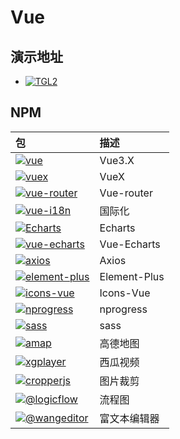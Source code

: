 # Vue

## 演示地址

- [![TGL2](https://badgen.net/badge/TGL2/v0.1.0)](https://ilyl.life:8080/)

## NPM

|包|描述|
|:-|:-|
|[![vue](https://badgen.net/npm/v/vue)](https://v3.cn.vuejs.org/)|Vue3.X|
|[![vuex](https://badgen.net/npm/v/vuex)](https://next.vuex.vuejs.org/zh/index.html)|VueX|
|[![vue-router](https://badgen.net/npm/v/vue-router)](https://next.router.vuejs.org/zh/)|Vue-router|
|[![vue-i18n](https://badgen.net/npm/v/vue-i18n)](https://vue-i18n.intlify.dev/)|国际化|
|[![Echarts](https://badgen.net/npm/v/echarts)](https://github.com/apache/echarts)|Echarts|
|[![vue-echarts](https://badgen.net/npm/v/vue-echarts)](https://github.com/ecomfe/vue-echarts)|Vue-Echarts|
|[![axios](https://badgen.net/npm/v/axios)](https://github.com/axios/axios)|Axios|
|[![element-plus](https://badgen.net/npm/v/element-plus)](https://element-plus.org/zh-CN/)|Element-Plus|
|[![icons-vue](https://badgen.net/npm/v/@element-plus/icons-vue)](https://github.com/element-plus/element-plus-icons)|Icons-Vue|
|[![nprogress](https://badgen.net/npm/v/nprogress)](https://ricostacruz.com/nprogress/)|nprogress|
|[![sass](https://badgen.net/npm/v/sass)](https://github.com/sass/dart-sass/)|sass|
|[![amap](https://badgen.net/npm/v/amap)](https://lbs.amap.com/api/jsapi-v2/summary/)|高德地图|
|[![xgplayer](https://badgen.net/npm/v/xgplayer)](https://github.com/bytedance/xgplayer/)|西瓜视频|
|[![cropperjs](https://badgen.net/npm/v/cropperjs)](https://github.com/fengyuanchen/cropperjs/)|图片裁剪|
|[![@logicflow](https://badgen.net/npm/v/@logicflow/core/next)](https://github.com/didi/LogicFlow/)|流程图|
|[![@wangeditor](https://badgen.net/npm/v/@wangeditor/editor)](https://github.com/wangeditor-team/wangEditor)|富文本编辑器|
